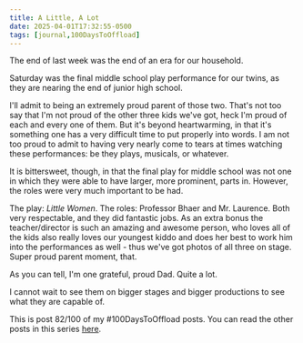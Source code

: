 ```yaml
---
title: A Little, A Lot
date: 2025-04-01T17:32:55-0500
tags: [journal,100DaysToOffload]
---
```

The end of last week was the end of an era for our household. 

Saturday was the final middle school play performance for our twins, as they are nearing the end of junior high school. 

I'll admit to being an extremely proud parent of those two. That's not too say that I'm not proud of the other three kids we've got, heck I'm proud of each and every one of them. But it's beyond heartwarming, in that it's something one has a very difficult time to put properly into words. I am not too proud to admit to having very nearly come to tears at times watching these performances: be they plays, musicals, or whatever. 

It is bittersweet, though, in that the final play for middle school was not one in which they were able to have larger, more prominent, parts in. However, the roles were very much important to be had. 

The play: *Little Women*. The roles: Professor Bhaer and Mr. Laurence. Both very respectable, and they did fantastic jobs. As an extra bonus the teacher/director is such an amazing and awesome person, who loves all of the kids also really loves our youngest kiddo and does her best to work him into the performances as well - thus we've got photos of all three on stage. Super proud parent moment, that.

As you can tell, I'm one grateful, proud Dad. Quite a lot.

I cannot wait to see them on bigger stages and bigger productions to see what they are capable of.

This is post 82/100 of my #100DaysToOffload posts. You can read the other posts in this series [here](/tags/100daystooffload).